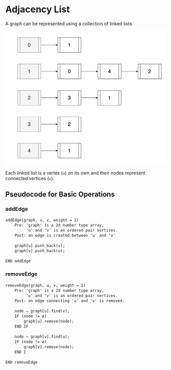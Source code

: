 # Adjacency List

A graph can be represented using a collection of linked lists.

![adjacency list](./adjacency-list.png)

Each linked list is a vertex (`u`) on its own and their nodes represent connected vertices (`v`).

## Pseudocode for Basic Operations

### addEdge

```text
addEdge(graph, u, v, weight = 1)
    Pre: 'graph' is a 2d number type array,
         'u' and 'v' is an ordered pair vertices.
    Post: an edge is created between 'u' and 'v'

    graph[u].push_back(v);
    graph[v].push_back(u);

END addEdge
```

### removeEdge

```text
removeEdge(graph, u, v, weight = 1)
    Pre: 'graph' is a 2d number type array,
         'u' and 'v' is an ordered pair vertices.
    Post: an edge connecting 'u' and 'v' is removed.

    node ← graph[u].find(v);
    IF (node != ø)
        graph[u].remove(node);
    END IF

    node ← graph[v].find(u);
    IF (node != ø)
        graph[v].remove(node);
    END I

END removeEdge
```